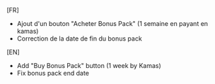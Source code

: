 [FR]

- Ajout d'un bouton "Acheter Bonus Pack" (1 semaine en payant en kamas)
- Correction de la date de fin du bonus pack

[EN]

- Add "Buy Bonus Pack" button (1 week by Kamas)
- Fix bonus pack end date

